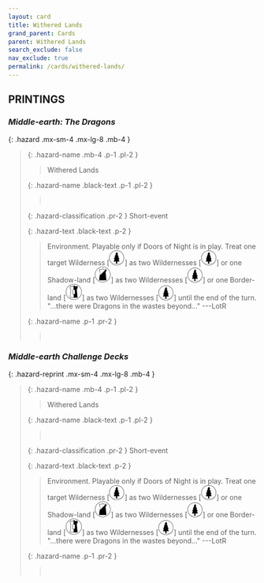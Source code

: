 ```yaml
---
layout: card
title: Withered Lands
grand_parent: Cards
parent: Withered Lands
search_exclude: false
nav_exclude: true
permalink: /cards/withered-lands/
---
```


## PRINTINGS


### _Middle-earth: The Dragons_

{: .hazard .mx-sm-4 .mx-lg-8 .mb-4 }
> {: .hazard-name .mb-4 .p-1 .pl-2 }
> > <div class="hazard-mp"></div>
> > <div class="card-name">Withered Lands</div>
>
> {: .hazard-name .black-text .p-1 .pl-2 }
> > &nbsp;
>
> {: .hazard-classification .pr-2 }
> Short-event
>
> {: .hazard-text .black-text .p-2 }
> > Environment. Playable only if Doors of Night is in play. Treat one target Wilderness \[![](/assets/images/wilderness.svg)] as two Wildernesses \[![](/assets/images/wilderness.svg)] or one Shadow-land \[![](/assets/images/shadow-land.svg)] as two Wildernesses \[![](/assets/images/wilderness.svg)] or one Border-land \[![](/assets/images/border-land.svg)] as two Wildernesses \[![](/assets/images/wilderness.svg)] until the end of the turn.  "...there were Dragons in the wastes beyond..." ---LotR 
>
> {: .hazard-name .p-1 .pr-2 }
> > <div class="card-shield"></div>
> > <div class="card-corruption">&nbsp;</div>

### _Middle-earth Challenge Decks_

{: .hazard-reprint .mx-sm-4 .mx-lg-8 .mb-4 }
> {: .hazard-name .mb-4 .p-1 .pl-2 }
> > <div class="hazard-mp"></div>
> > <div class="card-name">Withered Lands</div>
>
> {: .hazard-name .black-text .p-1 .pl-2 }
> > &nbsp;
>
> {: .hazard-classification .pr-2 }
> Short-event
>
> {: .hazard-text .black-text .p-2 }
> > Environment. Playable only if Doors of Night is in play. Treat one target Wilderness \[![](/assets/images/wilderness.svg)] as two Wildernesses \[![](/assets/images/wilderness.svg)] or one Shadow-land \[![](/assets/images/shadow-land.svg)] as two Wildernesses \[![](/assets/images/wilderness.svg)] or one Border-land \[![](/assets/images/border-land.svg)] as two Wildernesses \[![](/assets/images/wilderness.svg)] until the end of the turn.  "...there were Dragons in the wastes beyond..." ---LotR 
>
> {: .hazard-name .p-1 .pr-2 }
> > <div class="card-shield"></div>
> > <div class="card-corruption-white">&nbsp;</div>
